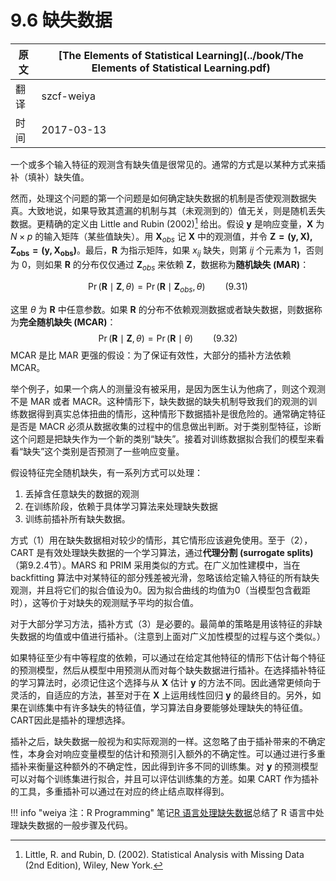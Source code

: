 # 9.6 缺失数据

| 原文   | [The Elements of Statistical Learning](../book/The Elements of Statistical Learning.pdf) |
| ---- | ---------------------------------------- |
| 翻译   | szcf-weiya                               |
| 时间   | 2017-03-13                               |

一个或多个输入特征的观测含有缺失值是很常见的。通常的方式是以某种方式来插补（填补）缺失值。

然而，处理这个问题的第一个问题是如何确定缺失数据的机制是否使观测数据失真。大致地说，如果导致其遗漏的机制与其（未观测到的）值无关，则是随机丢失数据。更精确的定义由 Little and Rubin (2002)[^1] 给出。假设 $\mathbf y$ 是响应变量，$\mathbf X$ 为 $N\times p$ 的输入矩阵（某些值缺失）。用 $\mathbf X_{obs}$ 记 $\mathbf X$ 中的观测值，并令 $\mathbf{Z=(y,X),Z_{obs}=(y,X_{obs})}$。最后，$\mathbf R$ 为指示矩阵，如果 $x_{ij}$ 缺失，则第 $ij$ 个元素为 1，否则为 0，则如果 $\mathbf R$ 的分布仅仅通过 $\mathbf Z_{obs}$ 来依赖 $\mathbf Z$，数据称为**随机缺失 (MAR)**：

$$
\Pr(\mathbf R\mid \mathbf Z,\theta) = \Pr(\mathbf R\mid\mathbf Z_{obs}, \theta)\qquad (9.31)
$$

这里 $\theta$ 为 $\mathbf R$ 中任意参数。如果 $\mathbf R$ 的分布不依赖观测数据或者缺失数据，则数据称为**完全随机缺失 (MCAR)**：
$$
\Pr(\mathbf R\mid \mathbf Z,\theta) = \Pr(\mathbf R\mid \theta)\qquad (9.32)
$$
MCAR 是比 MAR 更强的假设：为了保证有效性，大部分的插补方法依赖 MCAR。

举个例子，如果一个病人的测量没有被采用，是因为医生认为他病了，则这个观测不是 MAR 或者 MACR。这种情形下，缺失数据的缺失机制导致我们的观测的训练数据得到真实总体扭曲的情形，这种情形下数据插补是很危险的。通常确定特征是否是 MACR 必须从数据收集的过程中的信息做出判断。对于类别型特征，诊断这个问题是把缺失作为一个新的类别“缺失”。接着对训练数据拟合我们的模型来看看“缺失”这个类别是否预测了一些响应变量。

假设特征完全随机缺失，有一系列方式可以处理：

1. 丢掉含任意缺失的数据的观测
2. 在训练阶段，依赖于具体学习算法来处理缺失数据
3. 训练前插补所有缺失数据。

方式（1）用在缺失数据相对较少的情形，其它情形应该避免使用。至于（2），CART 是有效处理缺失数据的一个学习算法，通过**代理分割 (surrogate splits)**（第9.2.4节）。MARS 和 PRIM 采用类似的方式。在广义加性建模中，当在 backfitting 算法中对某特征的部分残差被光滑，忽略该给定输入特征的所有缺失观测，并且将它们的拟合值设为0。因为拟合曲线的均值为0（当模型包含截距时），这等价于对缺失的观测赋予平均的拟合值。

对于大部分学习方法，插补方式（3）是必要的。最简单的策略是用该特征的非缺失数据的均值或中值进行插补。（注意到上面对广义加性模型的过程与这个类似。）

如果特征至少有中等程度的依赖，可以通过在给定其他特征的情形下估计每个特征的预测模型，然后从模型中用预测从而对每个缺失数据进行插补。在选择插补特征的学习算法时，必须记住这个选择与从 $\mathbf X$ 估计 $\mathbf y$ 的方法不同。因此通常更倾向于灵活的，自适应的方法，甚至对于在 $\mathbf X$ 上运用线性回归 $\mathbf y$ 的最终目的。另外，如果在训练集中有许多缺失的特征值，学习算法自身要能够处理缺失的特征值。CART因此是插补的理想选择。

插补之后，缺失数据一般视为和实际观测的一样。这忽略了由于插补带来的不确定性，本身会对响应变量模型的估计和预测引入额外的不确定性。可以通过进行多重插补来衡量这种额外的不确定性，因此得到许多不同的训练集。对 $\mathbf y$ 的预测模型可以对每个训练集进行拟合，并且可以评估训练集的方差。如果 CART 作为插补的工具，多重插补可以通过在对应的终止结点取样得到。

!!! info "weiya 注：R Programming"
    笔记[R 语言处理缺失数据](../notes/missing-data/missing-data/index.html)总结了 R 语言中处理缺失数据的一般步骤及代码。

[^1]: Little, R. and Rubin, D. (2002). Statistical Analysis with Missing Data (2nd Edition), Wiley, New York.
